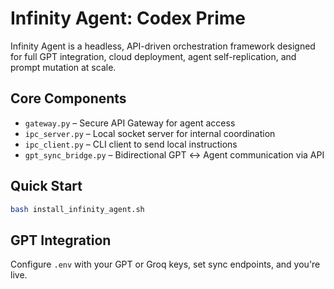 # Infinity Agent: Codex Prime

Infinity Agent is a headless, API-driven orchestration framework designed for full GPT integration, cloud deployment, agent self-replication, and prompt mutation at scale.

## Core Components
- `gateway.py` – Secure API Gateway for agent access
- `ipc_server.py` – Local socket server for internal coordination
- `ipc_client.py` – CLI client to send local instructions
- `gpt_sync_bridge.py` – Bidirectional GPT ↔ Agent communication via API

## Quick Start
```bash
bash install_infinity_agent.sh
```

## GPT Integration
Configure `.env` with your GPT or Groq keys, set sync endpoints, and you're live.


